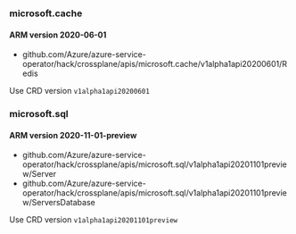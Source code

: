 ### microsoft.cache


#### ARM version 2020-06-01

- github.com/Azure/azure-service-operator/hack/crossplane/apis/microsoft.cache/v1alpha1api20200601/Redis

Use CRD version `v1alpha1api20200601`

### microsoft.sql


#### ARM version 2020-11-01-preview

- github.com/Azure/azure-service-operator/hack/crossplane/apis/microsoft.sql/v1alpha1api20201101preview/Server
- github.com/Azure/azure-service-operator/hack/crossplane/apis/microsoft.sql/v1alpha1api20201101preview/ServersDatabase

Use CRD version `v1alpha1api20201101preview`

